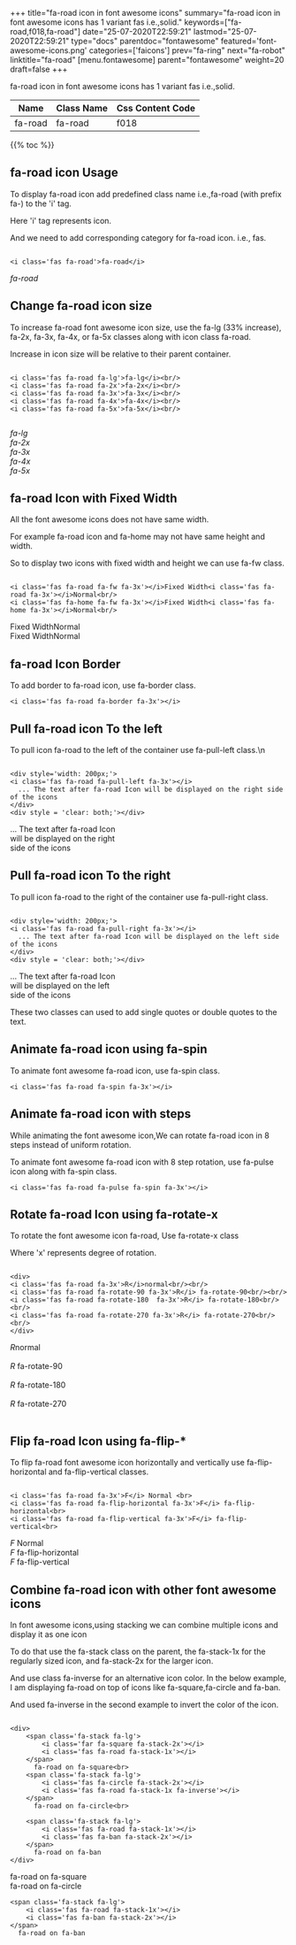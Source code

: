 +++
title="fa-road icon in font awesome icons"
summary="fa-road icon in font awesome icons has 1 variant fas i.e.,solid."
keywords=["fa-road,f018,fa-road"]
date="25-07-2020T22:59:21"
lastmod="25-07-2020T22:59:21"
type="docs"
parentdoc="fontawesome"
featured='font-awesome-icons.png'
categories=['faicons']
prev="fa-ring"
next="fa-robot"
linktitle="fa-road"
[menu.fontawesome]
parent="fontawesome"
weight=20
draft=false
+++


fa-road icon in font awesome icons has 1 variant fas i.e.,solid.

<div class='table-responsive'><table class='table'><thead><tr><th>Name</th><th>Class Name</th><th>Css Content Code</th></tr></thead><tbody><tr><td>fa-road</td><td>fa-road</td><td>f018</td></tr></tbody></table></div>


{{% toc %}}


## fa-road icon Usage

To display fa-road icon add predefined class name i.e.,fa-road (with prefix fa-) to the 'i' tag.

Here 'i' tag represents icon.

And we need to add corresponding category for fa-road icon. i.e., fas.


```

<i class='fas fa-road'>fa-road</i>
```

<i class='fas fa-road'>fa-road</i>




## Change fa-road icon size
To increase fa-road font awesome icon size, use the fa-lg (33% increase), fa-2x, fa-3x, fa-4x, or fa-5x classes along with icon class fa-road.

Increase in icon size will be relative to their parent container. 

```

<i class='fas fa-road fa-lg'>fa-lg</i><br/>
<i class='fas fa-road fa-2x'>fa-2x</i><br/>
<i class='fas fa-road fa-3x'>fa-3x</i><br/>
<i class='fas fa-road fa-4x'>fa-4x</i><br/>
<i class='fas fa-road fa-5x'>fa-5x</i><br/>
            
```

<i class='fas fa-road fa-lg'>fa-lg</i><br/>
<i class='fas fa-road fa-2x'>fa-2x</i><br/>
<i class='fas fa-road fa-3x'>fa-3x</i><br/>
<i class='fas fa-road fa-4x'>fa-4x</i><br/>
<i class='fas fa-road fa-5x'>fa-5x</i><br/>
            



## fa-road Icon with Fixed Width 

All the font awesome icons does not have same width.

For example fa-road icon and fa-home may not have same height and width.

So to display two icons with fixed width and height we can use fa-fw class.


```

<i class='fas fa-road fa-fw fa-3x'></i>Fixed Width<i class='fas fa-road fa-3x'></i>Normal<br/>
<i class='fas fa-home fa-fw fa-3x'></i>Fixed Width<i class='fas fa-home fa-3x'></i>Normal<br/>
```

<i class='fas fa-road fa-fw fa-3x'></i>Fixed Width<i class='fas fa-road fa-3x'></i>Normal<br/>
<i class='fas fa-home fa-fw fa-3x'></i>Fixed Width<i class='fas fa-home fa-3x'></i>Normal<br/>



## fa-road Icon Border 

To add border to fa-road icon, use fa-border class.


```
<i class='fas fa-road fa-border fa-3x'></i>

```
<i class='fas fa-road fa-border fa-3x'></i>





## Pull fa-road icon To the left

To pull icon fa-road to the left of the container use fa-pull-left class.\n

```

<div style='width: 200px;'>
<i class='fas fa-road fa-pull-left fa-3x'></i>
  ... The text after fa-road Icon will be displayed on the right side of the icons
</div>
<div style = 'clear: both;'></div>
```

<div style='width: 200px;'>
<i class='fas fa-road fa-pull-left fa-3x'></i>
  ... The text after fa-road Icon will be displayed on the right side of the icons
</div>
<div style = 'clear: both;'></div>




## Pull fa-road icon To the right
To pull icon fa-road to the right of the container use fa-pull-right class.

```

<div style='width: 200px;'>
<i class='fas fa-road fa-pull-right fa-3x'></i>
  ... The text after fa-road Icon will be displayed on the left side of the icons
</div>
<div style = 'clear: both;'></div>
```

<div style='width: 200px;'>
<i class='fas fa-road fa-pull-right fa-3x'></i>
  ... The text after fa-road Icon will be displayed on the left side of the icons
</div>
<div style = 'clear: both;'></div>

These two classes can used to add single quotes or double quotes to the text.


## Animate fa-road icon using fa-spin
To animate font awesome fa-road icon, use fa-spin class.

```
<i class='fas fa-road fa-spin fa-3x'></i>
```
<i class='fas fa-road fa-spin fa-3x'></i>




## Animate fa-road icon with steps
While animating the font awesome icon,We can rotate fa-road icon in 8 steps instead of uniform rotation.

To animate font awesome fa-road icon with 8 step rotation, use fa-pulse icon along with fa-spin class.


```
<i class='fas fa-road fa-pulse fa-spin fa-3x'></i>

```
<i class='fas fa-road fa-pulse fa-spin fa-3x'></i>





## Rotate fa-road Icon using fa-rotate-x
To rotate the font awesome icon fa-road, Use fa-rotate-x class

Where 'x' represents degree of rotation.


```

<div>
<i class='fas fa-road fa-3x'>R</i>normal<br/><br/>
<i class='fas fa-road fa-rotate-90 fa-3x'>R</i> fa-rotate-90<br/><br/> 
<i class='fas fa-road fa-rotate-180  fa-3x'>R</i> fa-rotate-180<br/><br/> 
<i class='fas fa-road fa-rotate-270 fa-3x'>R</i> fa-rotate-270<br/><br/>
</div>
```

<div>
<i class='fas fa-road fa-3x'>R</i>normal<br/><br/>
<i class='fas fa-road fa-rotate-90 fa-3x'>R</i> fa-rotate-90<br/><br/> 
<i class='fas fa-road fa-rotate-180  fa-3x'>R</i> fa-rotate-180<br/><br/> 
<i class='fas fa-road fa-rotate-270 fa-3x'>R</i> fa-rotate-270<br/><br/>
</div>




## Flip fa-road Icon using fa-flip-*
To flip fa-road font awesome icon horizontally and vertically use fa-flip-horizontal and fa-flip-vertical classes. 

```

<i class='fas fa-road fa-3x'>F</i> Normal <br>
<i class='fas fa-road fa-flip-horizontal fa-3x'>F</i> fa-flip-horizontal<br>
<i class='fas fa-road fa-flip-vertical fa-3x'>F</i> fa-flip-vertical<br>
```

<i class='fas fa-road fa-3x'>F</i> Normal <br>
<i class='fas fa-road fa-flip-horizontal fa-3x'>F</i> fa-flip-horizontal<br>
<i class='fas fa-road fa-flip-vertical fa-3x'>F</i> fa-flip-vertical<br>




## Combine fa-road icon with other font awesome icons
In font awesome icons,using stacking we can combine multiple icons and display it as one icon 

To do that use the fa-stack class on the parent, the fa-stack-1x for the regularly sized icon, and fa-stack-2x for the larger icon.

And use class fa-inverse for an alternative icon color. 
In the below example, I am displaying fa-road on top of icons like fa-square,fa-circle and fa-ban.

And used fa-inverse in the second example to invert the color of the icon.

```

<div>
    <span class='fa-stack fa-lg'>
        <i class='far fa-square fa-stack-2x'></i>
        <i class='fas fa-road fa-stack-1x'></i>
    </span>
      fa-road on fa-square<br>
    <span class='fa-stack fa-lg'>
        <i class='fas fa-circle fa-stack-2x'></i>
        <i class='fas fa-road fa-stack-1x fa-inverse'></i>
    </span>
      fa-road on fa-circle<br>

    <span class='fa-stack fa-lg'>
        <i class='fas fa-road fa-stack-1x'></i>
        <i class='fas fa-ban fa-stack-2x'></i>
    </span>
      fa-road on fa-ban
</div>
```

<div>
    <span class='fa-stack fa-lg'>
        <i class='far fa-square fa-stack-2x'></i>
        <i class='fas fa-road fa-stack-1x'></i>
    </span>
      fa-road on fa-square<br>
    <span class='fa-stack fa-lg'>
        <i class='fas fa-circle fa-stack-2x'></i>
        <i class='fas fa-road fa-stack-1x fa-inverse'></i>
    </span>
      fa-road on fa-circle<br>

    <span class='fa-stack fa-lg'>
        <i class='fas fa-road fa-stack-1x'></i>
        <i class='fas fa-ban fa-stack-2x'></i>
    </span>
      fa-road on fa-ban
</div>






